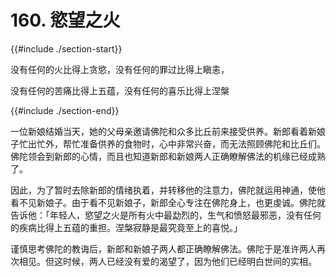 # 160. 慾望之火
{{#include ./section-start}}

没有任何的火比得上贪慾，没有任何的罪过比得上瞋恚，

没有任何的苦痛比得上五蕴，没有任何的喜乐比得上涅槃

{{#include ./section-end}}

一位新娘结婚当天，她的父母亲邀请佛陀和众多比丘前来接受供养。新郎看着新娘子忙出忙外，帮忙准备供养的食物时，心中非常兴奋，而无法照顾佛陀和比丘们。佛陀领会到新郎的心情，而且也知道新郎和新娘两人正确瞭解佛法的机缘已经成熟了。

因此，为了暂时去除新郎的情绪执着，并转移他的注意力，佛陀就运用神通，使他看不见新娘子。由于看不见新娘子，新郎全心专注在佛陀身上，也更虔诚。佛陀就告诉他：「年轻人，慾望之火是所有火中最勐烈的，生气和愤怒最邪恶，没有任何的疾病比得上五蕴的重担。涅槃寂静是最究竟至上的喜悦。」

谨慎思考佛陀的教诲后，新郎和新娘子两人都正确瞭解佛法。佛陀于是准许两人再次相见。但这时候，两人已经没有爱的渴望了，因为他们已经明白世间的实相。

